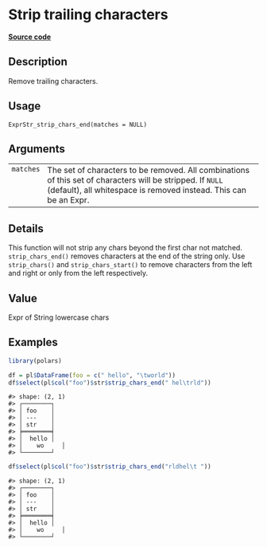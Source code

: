 
# Strip trailing characters

[**Source code**](https://github.com/pola-rs/r-polars/tree/3908b5beab9ec917b825bad8f9a820caad37cb4a/R/expr__string.R#L353)

## Description

Remove trailing characters.

## Usage

<pre><code class='language-R'>ExprStr_strip_chars_end(matches = NULL)
</code></pre>

## Arguments

<table>
<tr>
<td style="white-space: nowrap; font-family: monospace; vertical-align: top">
<code id="ExprStr_strip_chars_end_:_matches">matches</code>
</td>
<td>
The set of characters to be removed. All combinations of this set of
characters will be stripped. If <code>NULL</code> (default), all
whitespace is removed instead. This can be an Expr.
</td>
</tr>
</table>

## Details

This function will not strip any chars beyond the first char not
matched. <code>strip_chars_end()</code> removes characters at the end of
the string only. Use <code>strip_chars()</code> and
<code>strip_chars_start()</code> to remove characters from the left and
right or only from the left respectively.

## Value

Expr of String lowercase chars

## Examples

``` r
library(polars)

df = pl$DataFrame(foo = c(" hello", "\tworld"))
df$select(pl$col("foo")$str$strip_chars_end(" hel\trld"))
```

    #> shape: (2, 1)
    #> ┌────────┐
    #> │ foo    │
    #> │ ---    │
    #> │ str    │
    #> ╞════════╡
    #> │  hello │
    #> │    wo     │
    #> └────────┘

``` r
df$select(pl$col("foo")$str$strip_chars_end("rldhel\t "))
```

    #> shape: (2, 1)
    #> ┌────────┐
    #> │ foo    │
    #> │ ---    │
    #> │ str    │
    #> ╞════════╡
    #> │  hello │
    #> │    wo     │
    #> └────────┘

